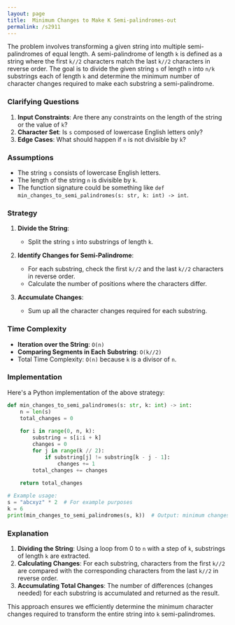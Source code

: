 ```yaml
---
layout: page
title:  Minimum Changes to Make K Semi-palindromes-out
permalink: /s2911
---
```


The problem involves transforming a given string into multiple semi-palindromes of equal length. A semi-palindrome of length `k` is defined as a string where the first `k//2` characters match the last `k//2` characters in reverse order. The goal is to divide the given string `s` of length `n` into `n/k` substrings each of length `k` and determine the minimum number of character changes required to make each substring a semi-palindrome.

### Clarifying Questions
1. **Input Constraints**: Are there any constraints on the length of the string or the value of `k`?
2. **Character Set**: Is `s` composed of lowercase English letters only?
3. **Edge Cases**: What should happen if `n` is not divisible by `k`?

### Assumptions
- The string `s` consists of lowercase English letters.
- The length of the string `n` is divisible by `k`.
- The function signature could be something like `def min_changes_to_semi_palindromes(s: str, k: int) -> int`.

### Strategy

1. **Divide the String**:
   - Split the string `s` into substrings of length `k`.
   
2. **Identify Changes for Semi-Palindrome**:
   - For each substring, check the first `k//2` and the last `k//2` characters in reverse order.
   - Calculate the number of positions where the characters differ.
   
3. **Accumulate Changes**:
   - Sum up all the character changes required for each substring.

### Time Complexity

- **Iteration over the String**: `O(n)`
- **Comparing Segments in Each Substring**: `O(k//2)`
- Total Time Complexity: `O(n)` because `k` is a divisor of `n`.

### Implementation

Here's a Python implementation of the above strategy:

```python
def min_changes_to_semi_palindromes(s: str, k: int) -> int:
    n = len(s)
    total_changes = 0
    
    for i in range(0, n, k):
        substring = s[i:i + k]
        changes = 0
        for j in range(k // 2):
            if substring[j] != substring[k - j - 1]:
                changes += 1
        total_changes += changes
    
    return total_changes

# Example usage:
s = "abcxyz" * 2  # For example purposes
k = 6
print(min_changes_to_semi_palindromes(s, k))  # Output: minimum changes required
```

### Explanation

1. **Dividing the String**: Using a loop from 0 to `n` with a step of `k`, substrings of length `k` are extracted.
2. **Calculating Changes**: For each substring, characters from the first `k//2` are compared with the corresponding characters from the last `k//2` in reverse order.
3. **Accumulating Total Changes**: The number of differences (changes needed) for each substring is accumulated and returned as the result.

This approach ensures we efficiently determine the minimum character changes required to transform the entire string into `k` semi-palindromes.